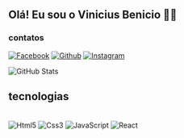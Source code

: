 ## Olá! Eu sou o Vinicius Benicio 👋🏾


### contatos

[![Facebook](https://img.shields.io/badge/Facebook-1877F2?style=for-the-badge&logo=facebook&logoColor=white
)]()
[![Github](https://img.shields.io/badge/GitHub-100000?style=for-the-badge&logo=github&logoColor=white
)]()
[![Instagram](https://img.shields.io/badge/Instagram-E4405F?style=for-the-badge&logo=instagram&logoColor=white
)]()

![GitHub Stats](https://github-readme-stats.vercel.app/api?username=vinibsc&theme=transparent&bg_color=000&border_color=30A3DC&show_icons=true&icon_color=30A3DC&title_color=E94D5F&text_color=FFF)




## tecnologias

<div style= "inline_block"><br/>
    <img align="center" alt="Html5" src="https://img.shields.io/badge/HTML5-E34F26?style=for-the-badge&logo=html5&logoColor=white
" />
<img align="center" alt="Css3" src="https://img.shields.io/badge/CSS3-1572B6?style=for-the-badge&logo=css3&logoColor=white
" />
<img align="center" alt="JavaScript" src="https://img.shields.io/badge/JavaScript-323330?style=for-the-badge&logo=javascript&logoColor=F7DF1E
" />
<img align="center" alt="React" src="https://img.shields.io/badge/React-20232A?style=for-the-badge&logo=react&logoColor=61DAFB
"/>
</div>
